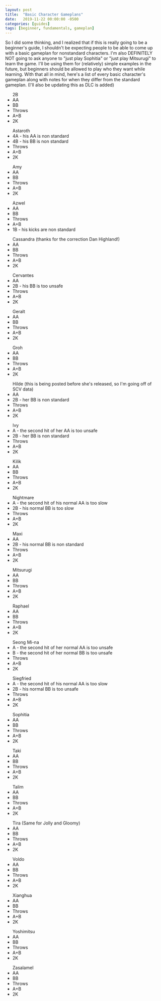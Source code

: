 ```yaml
---
layout: post
title:  "Basic Character Gameplans"
date:   2019-11-22 00:00:00 -0500
categories: [guides]
tags: [beginner, fundamentals, gameplan]
---
```

So I did some thinking, and I realized that if this is really going to be a beginner's guide, I shouldn't be expecting people to be able to come up with a basic gameplan for nonstandard characters. I'm also DEFINITELY NOT going to ask anyone to "just play Sophitia" or "just play Mitsurugi" to learn the game. I'll be using them for (relatively) simple examples in the future, but beginners should be allowed to play who they want while learning. With that all in mind, here's a list of every basic character's gameplan along with notes for when they differ from the standard gameplan. (I'll also be updating this as DLC is added)

<ul>
2B
<li>AA</li>
<li>BB</li>
<li>Throws</li>
<li>A+B</li>
<li>2K</li>
</ul>

<ul>
Astaroth
<li>4A - his AA is non standard</li>
<li>4B - his BB is non standard</li>
<li>Throws</li>
<li>A+B</li>
<li>2K</li>
</ul>

<ul>
Amy
<li>AA</li>
<li>BB</li>
<li>Throws</li>
<li>A+B</li>
<li>2K</li>
</ul>

<ul>
Azwel
<li>AA</li>
<li>BB</li>
<li>Throws</li>
<li>A+B</li>
<li>1B - his kicks are non standard</li>
</ul>

<ul>
Cassandra (thanks for the correction Dan Highland!)
<li>AA</li>
<li>BB</li>
<li>Throws</li>
<li>A+B</li>
<li>2K</li>
</ul>

<ul>
Cervantes
<li>AA</li>
<li>2B - his BB is too unsafe</li>
<li>Throws</li>
<li>A+B</li>
<li>2K</li>
</ul>

<ul>
Geralt
<li>AA</li>
<li>BB</li>
<li>Throws</li>
<li>A+B</li>
<li>2K</li>
</ul>

<ul>
Groh
<li>AA</li>
<li>BB</li>
<li>Throws</li>
<li>A+B</li>
<li>2K</li>
</ul>

<ul>
Hilde
(this is being posted before she's released, so I'm going off of SCV data)
<li>AA</li>
<li>2B - her BB is non standard</li>
<li>Throws</li>
<li>A+B</li>
<li>2K</li>
</ul>

<ul>
Ivy
<li>A - the second hit of her AA is too unsafe</li>
<li>2B - her BB is non standard</li>
<li>Throws</li>
<li>A+B</li>
<li>2K</li>
</ul>

<ul>
Kilik
<li>AA</li>
<li>BB</li>
<li>Throws</li>
<li>A+B</li>
<li>2K</li>
</ul>

<ul>
Nightmare
<li>A - the second hit of his normal AA is too slow</li>
<li>2B - his normal BB is too slow</li>
<li>Throws</li>
<li>A+B</li>
<li>2K</li>
</ul>

<ul>
Maxi
<li>AA</li>
<li>2B - his normal BB is non standard</li>
<li>Throws</li>
<li>A+B</li>
<li>2K</li>
</ul>

<ul>
Mitsurugi
<li>AA</li>
<li>BB</li>
<li>Throws</li>
<li>A+B</li>
<li>2K</li>
</ul>

<ul>
Raphael
<li>AA</li>
<li>BB</li>
<li>Throws</li>
<li>A+B</li>
<li>2K</li>
</ul>

<ul>
Seong Mi-na
<li>A - the second hit of her normal AA is too unsafe</li>
<li>B - the second hit of her normal BB is too unsafe</li>
<li>Throws</li>
<li>A+B</li>
<li>2K</li>
</ul>

<ul>
Siegfried
<li>A - the second hit of his normal AA is too slow</li>
<li>2B - his normal BB is too unsafe</li>
<li>Throws</li>
<li>A+B</li>
<li>2K</li>
</ul>

<ul>
Sophitia
<li>AA</li>
<li>BB</li>
<li>Throws</li>
<li>A+B</li>
<li>2K</li>
</ul>

<ul>
Taki
<li>AA</li>
<li>BB</li>
<li>Throws</li>
<li>A+B</li>
<li>2K</li>
</ul>

<ul>
Talim
<li>AA</li>
<li>BB</li>
<li>Throws</li>
<li>A+B</li>
<li>2K</li>
</ul>

<ul>
Tira (Same for Jolly and Gloomy)
<li>AA</li>
<li>BB</li>
<li>Throws</li>
<li>A+B</li>
<li>2K</li>
</ul>

<ul>
Voldo
<li>AA</li>
<li>BB</li>
<li>Throws</li>
<li>A+B</li>
<li>2K</li>
</ul>

<ul>
Xianghua
<li>AA</li>
<li>BB</li>
<li>Throws</li>
<li>A+B</li>
<li>2K</li>
</ul>

<ul>
Yoshimitsu
<li>AA</li>
<li>BB</li>
<li>Throws</li>
<li>A+B</li>
<li>2K</li>
</ul>

<ul>
Zasalamel
<li>AA</li>
<li>BB</li>
<li>Throws</li>
<li>A+B</li>
<li>2K</li>
</ul>